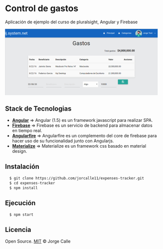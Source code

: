 # Control de gastos

Aplicación de ejemplo del curso de pluralsight, Angular y Firebase

![Imagen 1][1]

 [1]: app/img/screenshot.png "preview"


##  Stack de Tecnologias

* **[Angular](https://angularjs.org/)** => Angular (1.5) es un framework javascript para realizar SPA.
* **[Firebase](https://firebase.google.com/)** => Firebase es un servicio de backend para almacenar datos en tiempo real.
* **[Angularfire](https://github.com/firebase/angularfire)** => Angularfire es un complemento del core de firebase para hacer uso de su funcionalidad junto con Angularjs.
* **[Materialize](http://materializecss.com/)** => Materialize es un framework css basado en material design.



## Instalación
```shell
  $ git clone https://github.com/jorcalle11/expenses-tracker.git
  $ cd expenses-tracker
  $ npm install
```
## Ejecución
```shell
  $ npm start
```

## Licencia

Open Source. [MIT](LICENSE) &copy; Jorge Calle
